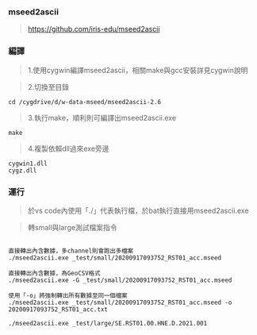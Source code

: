 
### mseed2ascii 
> https://github.com/iris-edu/mseed2ascii


### 編譯
> 1.使用cygwin編譯mseed2ascii，相關make與gcc安裝詳見cygwin說明

> 2.切換至目錄
````
cd /cygdrive/d/w-data-mseed/mseed2ascii-2.6
````

> 3.執行make，順利則可編譯出mseed2ascii.exe
````
make
````

> 4.複製依賴dll過來exe旁邊
````
cygwin1.dll
cygz.dll
````

### 運行
> 於vs code內使用「./」代表執行檔，於bat執行直接用mseed2ascii.exe

> 轉small與large測試檔案指令
````

直接轉出內含數據，多channel則會跑出多檔案
./mseed2ascii.exe _test/small/20200917093752_RST01_acc.mseed

直接轉出內含數據，為GeoCSV格式
./mseed2ascii.exe -G _test/small/20200917093752_RST01_acc.mseed

使用「-o」將強制轉出所有數據至同一個檔案
./mseed2ascii.exe _test/small/20200917093752_RST01_acc.mseed -o 20200917093752_RST01_acc.txt

./mseed2ascii.exe _test/large/SE.RST01.00.HNE.D.2021.001

````

